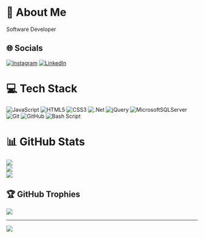 # 💫 About Me

Software Developer

## 🌐 Socials

[![Instagram](https://img.shields.io/badge/Instagram-%23E4405F.svg?logo=Instagram&logoColor=white)](https://instagram.com/ArnaldoV95) [![LinkedIn](https://img.shields.io/badge/LinkedIn-%230077B5.svg?logo=linkedin&logoColor=white)](https://linkedin.com/in/https://www.linkedin.com/in/kevin-valladares-a0a278195/)

# 💻 Tech Stack

![JavaScript](https://img.shields.io/badge/javascript-%23323330.svg?style=for-the-badge&logo=javascript&logoColor=%23F7DF1E) ![HTML5](https://img.shields.io/badge/html5-%23E34F26.svg?style=for-the-badge&logo=html5&logoColor=white) ![CSS3](https://img.shields.io/badge/css3-%231572B6.svg?style=for-the-badge&logo=css3&logoColor=white) ![.Net](https://img.shields.io/badge/.NET-5C2D91?style=for-the-badge&logo=.net&logoColor=white) ![jQuery](https://img.shields.io/badge/jquery-%230769AD.svg?style=for-the-badge&logo=jquery&logoColor=white) ![MicrosoftSQLServer](https://img.shields.io/badge/Microsoft%20SQL%20Server-CC2927?style=for-the-badge&logo=microsoft%20sql%20server&logoColor=white) ![Git](https://img.shields.io/badge/git-%23F05033.svg?style=for-the-badge&logo=git&logoColor=white) ![GitHub](https://img.shields.io/badge/github-%23121011.svg?style=for-the-badge&logo=github&logoColor=white) ![Bash Script](https://img.shields.io/badge/bash_script-%23121011.svg?style=for-the-badge&logo=gnu-bash&logoColor=white)

# 📊 GitHub Stats

![](https://github-readme-stats.vercel.app/api?username=KevinV7&theme=merko&hide_border=false&include_all_commits=true&count_private=false)<br/>
![](https://nirzak-streak-stats.vercel.app/?user=KevinV7&theme=merko&hide_border=false)<br/>
![](https://github-readme-stats.vercel.app/api/top-langs/?username=KevinV7&theme=merko&hide_border=false&include_all_commits=true&count_private=false&layout=compact)

## 🏆 GitHub Trophies

![](https://github-profile-trophy.vercel.app/?username=KevinV7&theme=merko&no-frame=false&no-bg=false&margin-w=4)

---
[![](https://visitcount.itsvg.in/api?id=KevinV7&icon=0&color=0)](https://visitcount.itsvg.in)

<!-- Proudly created with GPRM ( https://gprm.itsvg.in ) -->